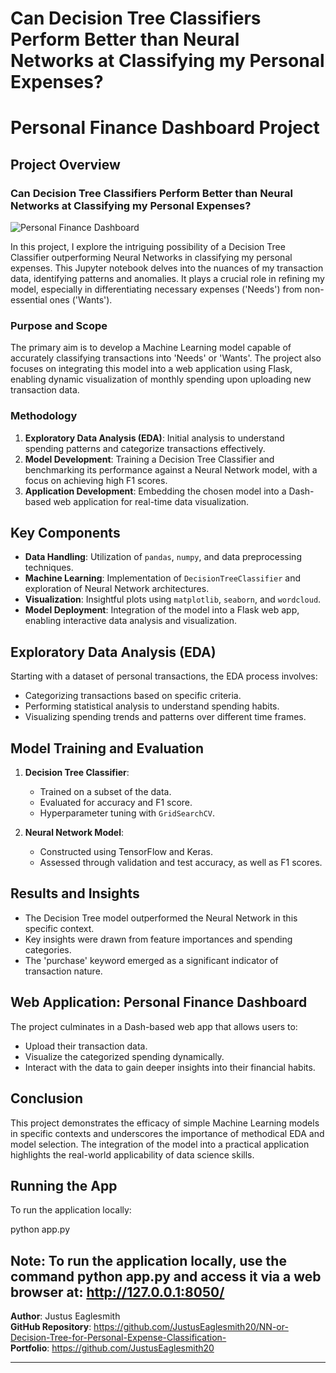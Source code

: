 # Can Decision Tree Classifiers Perform Better than Neural Networks at Classifying my Personal Expenses?
# Personal Finance Dashboard Project

## Project Overview

### Can Decision Tree Classifiers Perform Better than Neural Networks at Classifying my Personal Expenses?

![Personal Finance Dashboard](https://i.imgur.com/p8PBgfP.gif)

In this project, I explore the intriguing possibility of a Decision Tree Classifier outperforming Neural Networks in classifying my personal expenses. This Jupyter notebook delves into the nuances of my transaction data, identifying patterns and anomalies. It plays a crucial role in refining my model, especially in differentiating necessary expenses ('Needs') from non-essential ones ('Wants').

### Purpose and Scope

The primary aim is to develop a Machine Learning model capable of accurately classifying transactions into 'Needs' or 'Wants'. The project also focuses on integrating this model into a web application using Flask, enabling dynamic visualization of monthly spending upon uploading new transaction data.

### Methodology

1. **Exploratory Data Analysis (EDA)**: Initial analysis to understand spending patterns and categorize transactions effectively.
2. **Model Development**: Training a Decision Tree Classifier and benchmarking its performance against a Neural Network model, with a focus on achieving high F1 scores.
3. **Application Development**: Embedding the chosen model into a Dash-based web application for real-time data visualization.

## Key Components

- **Data Handling**: Utilization of `pandas`, `numpy`, and data preprocessing techniques.
- **Machine Learning**: Implementation of `DecisionTreeClassifier` and exploration of Neural Network architectures.
- **Visualization**: Insightful plots using `matplotlib`, `seaborn`, and `wordcloud`.
- **Model Deployment**: Integration of the model into a Flask web app, enabling interactive data analysis and visualization.

## Exploratory Data Analysis (EDA)

Starting with a dataset of personal transactions, the EDA process involves:
- Categorizing transactions based on specific criteria.
- Performing statistical analysis to understand spending habits.
- Visualizing spending trends and patterns over different time frames.

## Model Training and Evaluation

1. **Decision Tree Classifier**: 
   - Trained on a subset of the data.
   - Evaluated for accuracy and F1 score.
   - Hyperparameter tuning with `GridSearchCV`.

2. **Neural Network Model**: 
   - Constructed using TensorFlow and Keras.
   - Assessed through validation and test accuracy, as well as F1 scores.

## Results and Insights

- The Decision Tree model outperformed the Neural Network in this specific context.
- Key insights were drawn from feature importances and spending categories.
- The 'purchase' keyword emerged as a significant indicator of transaction nature.

## Web Application: Personal Finance Dashboard

The project culminates in a Dash-based web app that allows users to:
- Upload their transaction data.
- Visualize the categorized spending dynamically.
- Interact with the data to gain deeper insights into their financial habits.

## Conclusion

This project demonstrates the efficacy of simple Machine Learning models in specific contexts and underscores the importance of methodical EDA and model selection. The integration of the model into a practical application highlights the real-world applicability of data science skills.

## Running the App

To run the application locally:

python app.py

Note: To run the application locally, use the command python app.py and access it via a web browser at: http://127.0.0.1:8050/
---

**Author**: Justus Eaglesmith  
**GitHub Repository**: https://github.com/JustusEaglesmith20/NN-or-Decision-Tree-for-Personal-Expense-Classification-  
**Portfolio**: https://github.com/JustusEaglesmith20

---
